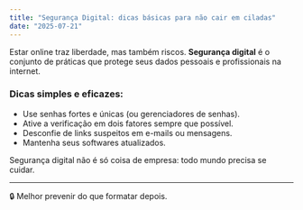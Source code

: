 ```yaml
---
title: "Segurança Digital: dicas básicas para não cair em ciladas"
date: "2025-07-21"
---
```


Estar online traz liberdade, mas também riscos. **Segurança digital** é o conjunto de práticas que protege seus dados pessoais e profissionais na internet.

### Dicas simples e eficazes:

- Use senhas fortes e únicas (ou gerenciadores de senhas).    
- Ative a verificação em dois fatores sempre que possível.  
- Desconfie de links suspeitos em e-mails ou mensagens.  
- Mantenha seus softwares atualizados.  

Segurança digital não é só coisa de empresa: todo mundo precisa se cuidar.  

---

🔒 Melhor prevenir do que formatar depois.
